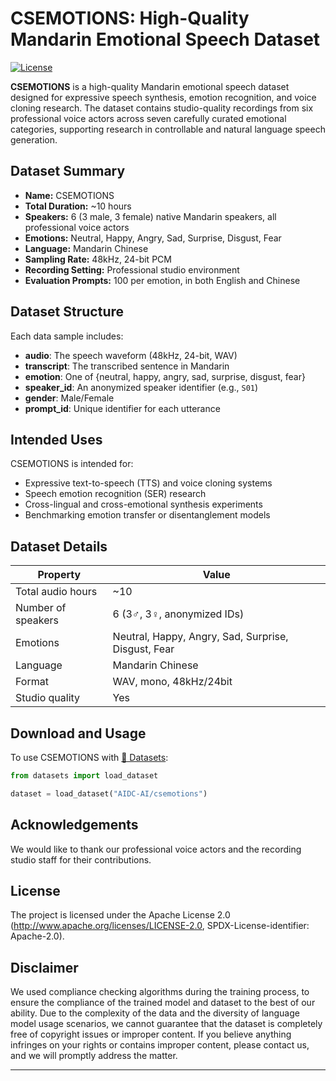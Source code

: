 # CSEMOTIONS: High-Quality Mandarin Emotional Speech Dataset

[![License](https://img.shields.io/badge/License-Apache%202.0-blue.svg)](LICENSE)

**CSEMOTIONS** is a high-quality Mandarin emotional speech dataset designed for expressive speech synthesis, emotion recognition, and voice cloning research. The dataset contains studio-quality recordings from six professional voice actors across seven carefully curated emotional categories, supporting research in controllable and natural language speech generation.


## Dataset Summary

- **Name:** CSEMOTIONS
- **Total Duration:** ~10 hours
- **Speakers:** 6 (3 male, 3 female) native Mandarin speakers, all professional voice actors
- **Emotions:** Neutral, Happy, Angry, Sad, Surprise, Disgust, Fear
- **Language:** Mandarin Chinese
- **Sampling Rate:** 48kHz, 24-bit PCM
- **Recording Setting:** Professional studio environment
- **Evaluation Prompts:** 100 per emotion, in both English and Chinese

## Dataset Structure

Each data sample includes:

- **audio**: The speech waveform (48kHz, 24-bit, WAV)
- **transcript**: The transcribed sentence in Mandarin
- **emotion**: One of {neutral, happy, angry, sad, surprise, disgust, fear}
- **speaker_id**: An anonymized speaker identifier (e.g., `S01`)
- **gender**: Male/Female
- **prompt_id**: Unique identifier for each utterance


## Intended Uses

CSEMOTIONS is intended for:

- Expressive text-to-speech (TTS) and voice cloning systems
- Speech emotion recognition (SER) research
- Cross-lingual and cross-emotional synthesis experiments
- Benchmarking emotion transfer or disentanglement models

## Dataset Details

| Property                | Value                                 |
|-------------------------|---------------------------------------|
| Total audio hours       | ~10                                   |
| Number of speakers      | 6 (3♂, 3♀, anonymized IDs)           |
| Emotions                | Neutral, Happy, Angry, Sad, Surprise, Disgust, Fear |
| Language                | Mandarin Chinese                      |
| Format                  | WAV, mono, 48kHz/24bit                |
| Studio quality          | Yes                                   |

## Download and Usage

To use CSEMOTIONS with [🤗 Datasets](https://huggingface.co/docs/datasets):

```python
from datasets import load_dataset

dataset = load_dataset("AIDC-AI/csemotions")
```

## Acknowledgements

We would like to thank our professional voice actors and the recording studio staff for their contributions.


## License

The project is licensed under the Apache License 2.0 (http://www.apache.org/licenses/LICENSE-2.0, SPDX-License-identifier: Apache-2.0).

## Disclaimer
                                     
We used compliance checking algorithms during the training process, to ensure the compliance of the trained model and dataset to the best of our ability. Due to the complexity of the data and the diversity of language model usage scenarios, we cannot guarantee that the dataset is completely free of copyright issues or improper content. If you believe anything infringes on your rights or contains improper content, please contact us, and we will promptly address the matter.
                                     
---
